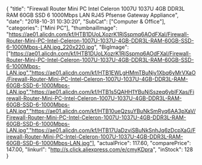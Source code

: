 {
	"title": "Firewall Router Mini PC Intel Celeron 1007U 1037U 4GB DDR3L RAM 60GB SSD 6 1000Mbps LAN RJ45 Pfsense Gateway Appliance",
	"date": "2018-10-31 10:30:20",
	"SubCat": ["Computer & Office"],
	"categories": ["Mini PC"],
	"thumbnailImage": "https://ae01.alicdn.com/kf/HTB1DUoLXozrK1RjSspmq6AOdFXaI/Firewall-Router-Mini-PC-Intel-Celeron-1007U-1037U-4GB-DDR3L-RAM-60GB-SSD-6-1000Mbps-LAN.jpg_220x220.jpg",
	"BigImage": ["https://ae01.alicdn.com/kf/HTB1DUoLXozrK1RjSspmq6AOdFXaI/Firewall-Router-Mini-PC-Intel-Celeron-1007U-1037U-4GB-DDR3L-RAM-60GB-SSD-6-1000Mbps-LAN.jpg","https://ae01.alicdn.com/kf/HTB1EWLgHMmTBuNjy1Xbq6yMrVXaO/Firewall-Router-Mini-PC-Intel-Celeron-1007U-1037U-4GB-DDR3L-RAM-60GB-SSD-6-1000Mbps-LAN.jpg","https://ae01.alicdn.com/kf/HTB1s5QAHH1YBuNjSszeq6yblFXas/Firewall-Router-Mini-PC-Intel-Celeron-1007U-1037U-4GB-DDR3L-RAM-60GB-SSD-6-1000Mbps-LAN.jpg","https://ae01.alicdn.com/kf/HTB10ueQzsuYBuNkSmRyq6AA3pXaV/Firewall-Router-Mini-PC-Intel-Celeron-1007U-1037U-4GB-DDR3L-RAM-60GB-SSD-6-1000Mbps-LAN.jpg","https://ae01.alicdn.com/kf/HTB17UaDzviSBuNkSnhJq6zDcpXaG/Firewall-Router-Mini-PC-Intel-Celeron-1007U-1037U-4GB-DDR3L-RAM-60GB-SSD-6-1000Mbps-LAN.jpg"],
	"actualPrice": 117.60,
	"comparePrice": 147.00,
	"linkurl": "http://s.click.aliexpress.com/e/cmyKDpra",
	"inStock": 128
}
